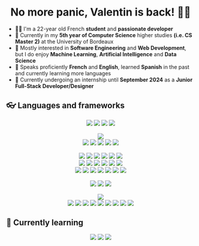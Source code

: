<!-- TITLES -->
<h1 align="center">No more panic, Valentin is back! 🤙🏼</h1>

<!-- INTRODUCTION -->
- 👋🏼 I'm a 22-year old French **student** and **passionate developer**
- 🌱 Currently in my **5th year of Computer Science** higher studies **(i.e. CS Master 2)** at the University of Bordeaux
- 👀 Mostly interested in **Software Engineering** and **Web Development**, but I do enjoy **Machine Learning**, **Artificial Intelligence** and **Data Science**
- 🐚 Speaks proficiently **French** and **English**, learned **Spanish** in the past and currently learning more languages
- 🎯 Currently undergoing an internship until **September 2024** as a **Junior Full-Stack Developer/Designer**

<!-- LANGUAGES AND FRAMEWORKS -->
## **👓 Languages and frameworks**

<!-- FIRST LANGUAGES -->

<div align="center">
  <a href="#"><img src="https://img.shields.io/badge/C-A8B9CC?style=for-the-badge&logo=c&logoColor=white"/></a>
  <a href="#"><img src="https://img.shields.io/badge/C++-00599C?style=for-the-badge&logo=cplusplus&logoColor=white"/></a>
  <a href="#"><img src="https://img.shields.io/badge/C%23-512BD4?style=for-the-badge&logo=csharp&logoColor=white"/></a>
  <a href="#"><img src="https://img.shields.io/badge/Go-00ADD8?style=for-the-badge&logo=go&logoColor=white"/></a>
</div>

<br>

<!-- JAVA -->

<div align="center">
  <a href="#"><img src="https://img.shields.io/badge/Java-ED8B00?style=for-the-badge&logoColor=white"/></a>
</div>

<div align="center">
  <a href="#"><img src="https://img.shields.io/badge/Apache_Maven-C71A36?style=for-the-badge&logo=apache-maven&logoColor=white"/></a>
  <a href="#"><img src="https://img.shields.io/badge/Java_FX-ED8B00?style=for-the-badge&logo=oracle&logoColor=white"/></a>
  <a href="#"><img src="https://img.shields.io/badge/Spring-6DB33F?style=for-the-badge&logo=spring&logoColor=white"/></a>
  <a href="#"><img src="https://img.shields.io/badge/JUnit5-25A162?style=for-the-badge&logo=junit5&logoColor=white"/></a>
  <a href="#"><img src="https://img.shields.io/badge/Karate-5FCF80?style=for-the-badge&logo=cucumber&logoColor=white"/></a>
</div>

<br>

<!-- WEB DEVELOPMENT -->

<div align="center">
  <a href="#"><img src="https://img.shields.io/badge/HTML5-E34F26?style=for-the-badge&logo=html5&logoColor=white"/></a>
  <a href="#"><img src="https://img.shields.io/badge/CSS3-1572B6?style=for-the-badge&logo=css3&logoColor=white"/></a>
  <a href="#"><img src="https://img.shields.io/badge/Sass-CC6699?style=for-the-badge&logo=sass&logoColor=white"/></a>
  <a href="#"><img src="https://img.shields.io/badge/JavaScript-323330?style=for-the-badge&logo=javascript&logoColor=F7DF1E"/></a>
  <a href="#"><img src="https://img.shields.io/badge/TypeScript-3178C6?style=for-the-badge&logo=typescript&logoColor=white"/></a>
  <a href="#"><img src="https://img.shields.io/badge/Node.js-339933?style=for-the-badge&logo=node.js&logoColor=white"/></a>
</div>

<div align="center">
  <a href="#"><img src="https://img.shields.io/badge/React-000000?style=for-the-badge&logo=react&logoColor=61DAFB"/></a>
  <a href="#"><img src="https://img.shields.io/badge/Vue-35495E?style=for-the-badge&logo=vue.js&logoColor=4FC08D"/></a>
  <a href="#"><img src="https://img.shields.io/badge/Angular-E23237?style=for-the-badge&logo=angular&logoColor=white"/></a>
  <a href="#"><img src="https://img.shields.io/badge/Vite-646CFF?style=for-the-badge&logo=vite&logoColor=white"/></a>
  <a href="#"><img src="https://img.shields.io/badge/Electron-47848F?style=for-the-badge&logo=electron&logoColor=white"/></a>
  <a href="#"><img src="https://img.shields.io/badge/Bootstrap-7952B3?style=for-the-badge&logo=bootstrap&logoColor=white"/></a>
  <!--
  <a href="#"><img src="https://img.shields.io/badge/Mantine_UI-339AF0?style=for-the-badge&logo=mantine&logoColor=white"/></a>
  <a href="#"><img src="https://img.shields.io/badge/Tailwind_CSS-06B6D4?style=for-the-badge&logo=tailwind-css&logoColor=white"/></a>
  -->
</div>

<div align="center">
  <a href="#"><img src="https://img.shields.io/badge/Express-000000?style=for-the-badge&logo=express&logoColor=white"/></a>
  <a href="#"><img src="https://img.shields.io/badge/D3-FF7400?style=for-the-badge&logo=d3.js&logoColor=white"/></a>
  <a href="#"><img src="https://img.shields.io/badge/Jest-C21325?style=for-the-badge&logo=jest&logoColor=white"/></a>
  <a href="#"><img src="https://img.shields.io/badge/RxJS-B7178C?style=for-the-badge&logo=reactivex&logoColor=white"/></a>
  <a href="#"><img src="https://img.shields.io/badge/Jasmine-8A4182?style=for-the-badge&logo=jasmine&logoColor=white"/></a>
  <a href="#"><img src="https://img.shields.io/badge/Docker-2496ED?style=for-the-badge&logo=docker&logoColor=white"/></a>
  <a href="#"><img src="https://img.shields.io/badge/Swagger-85EA2D?style=for-the-badge&logo=swagger&logoColor=black"/></a>
  <!--
  <a href="#"><img src="https://img.shields.io/badge/Redis-DC382D?style=for-the-badge&logo=redis&logoColor=white"/></a>
  <a href="#"><img src="https://img.shields.io/badge/NGINX-269539?style=for-the-badge&logo=nginx&logoColor=white"/></a>
  -->
</div>

<br>

<!-- DATABASES -->

<div align="center">
  <a href="#"><img src="https://img.shields.io/badge/MySQL-4479A1?style=for-the-badge&logo=mysql&logoColor=white"/></a>
  <a href="#"><img src="https://img.shields.io/badge/MongoDB-47A248?style=for-the-badge&logo=mongodb&logoColor=white"/></a>
  <a href="#"><img src="https://img.shields.io/badge/Postgres-4169E1?style=for-the-badge&logo=postgresql&logoColor=white"/></a>
  <!--
  <a href="#"><img src="https://img.shields.io/badge/Apache_Spark-E25A1C?style=for-the-badge&logo=apache-spark&logoColor=white"/></a>
  <a href="#"><img src="https://img.shields.io/badge/Apache_Hadoop-33BBFF?style=for-the-badge&logo=apachehadoop&logoColor=white"/></a>
  -->
</div>

<br>

<!-- PYTHON AND LIBRARIES -->

<div align="center">
  <a href="#"><img src="https://img.shields.io/badge/Python-14354C?style=for-the-badge&logo=python&logoColor=FFDD55"/></a>
</div>

<div align="center">
  <a href="#"><img src="https://img.shields.io/badge/NumPy-14354C?style=for-the-badge&logo=numpy&logoColor=white"/></a>
  <a href="#"><img src="https://img.shields.io/badge/Matplotlib-14354C?style=for-the-badge&logoColor=white"/></a>
  <a href="#"><img src="https://img.shields.io/badge/Scikit_Learn-F7931E?style=for-the-badge&logo=scikit-learn&logoColor=white"/></a>
  <a href="#"><img src="https://img.shields.io/badge/Pandas-150458?style=for-the-badge&logo=pandas&logoColor=white"/></a>
  <a href="#"><img src="https://img.shields.io/badge/Seaborn-8CAAE6?style=for-the-badge&logoColor=white"/></a>
  <a href="#"><img src="https://img.shields.io/badge/SciPy-8CAAE6?style=for-the-badge&logo=scipy&logoColor=white"/></a>
  <a href="#"><img src="https://img.shields.io/badge/Keras-D00000?style=for-the-badge&logo=keras&logoColor=white"/></a>
  <a href="#"><img src="https://img.shields.io/badge/TensorFlow-FF6F00?style=for-the-badge&logo=tensorflow&logoColor=white"/></a>
  <a href="#"><img src="https://img.shields.io/badge/Jupyter-FF6F00?style=for-the-badge&logo=jupyter&logoColor=white"/></a>
</div>

<!-- CURRENTLY LEARNING -->
## **💌 Currently learning**

<div align="center">
  <a href="#"><img src="https://img.shields.io/badge/Liquibase-2962FF?style=for-the-badge&logo=liquibase&logoColor=white"/></a>
  <a href="#"><img src="https://img.shields.io/badge/Jenkins-D24939?style=for-the-badge&logo=jenkins&logoColor=white"/></a>
  <a href="#"><img src="https://img.shields.io/badge/Amazon_AWS-232F3E?style=for-the-badge&logo=amazon-web-services&logoColor=white"/></a>
</div>
